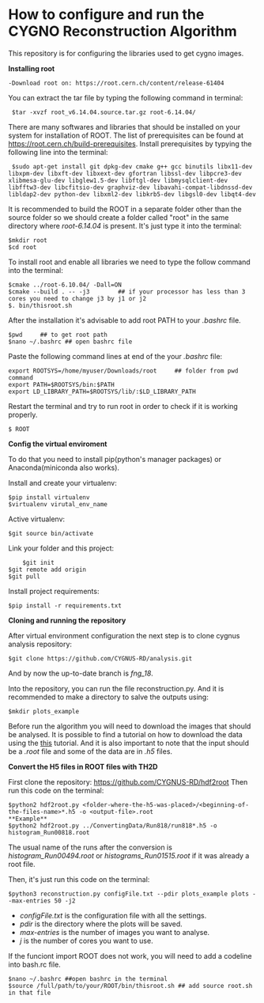 # How to configure and run the CYGNO Reconstruction Algorithm

This repository is for configuring the libraries used to get cygno images.


**Installing root**

    -Download root on: https://root.cern.ch/content/release-61404

You can extract the tar file by typing the following command in terminal:
      
     $tar -xvzf root_v6.14.04.source.tar.gz root-6.14.04/
     
There are many softwares and libraries that should be installed on your system for installation of ROOT. The list of prerequisites can be found at https://root.cern.ch/build-prerequisites. Install prerequisites by typying the following line into the terminal:

     $sudo apt-get install git dpkg-dev cmake g++ gcc binutils libx11-dev libxpm-dev libxft-dev libxext-dev gfortran libssl-dev libpcre3-dev xlibmesa-glu-dev libglew1.5-dev libftgl-dev libmysqlclient-dev libfftw3-dev libcfitsio-dev graphviz-dev libavahi-compat-libdnssd-dev libldap2-dev python-dev libxml2-dev libkrb5-dev libgsl0-dev libqt4-dev

It is recommended to build the ROOT in a separate folder other than the source folder so we should create a folder called "root" in the same directory where *root-6.14.04* is present. It's just type it into the terminal:

    $mkdir root
    $cd root

To install root and enable all libraries we need to type the follow command into the terminal:

    $cmake ../root-6.10.04/ -Dall=ON
    $cmake --build . -- -j3        ## if your processor has less than 3 cores you need to change j3 by j1 or j2
    $. bin/thisroot.sh
    
After the installation it's advisable to add root PATH to your *.bashrc* file.

    $pwd     ## to get root path
    $nano ~/.bashrc ## open bashrc file
    
Paste the following command lines at end of the your *.bashrc* file:
  
    export ROOTSYS=/home/myuser/Downloads/root     ## folder from pwd command
    export PATH=$ROOTSYS/bin:$PATH
    export LD_LIBRARY_PATH=$ROOTSYS/lib/:$LD_LIBRARY_PATH
  
Restart the terminal and try to run root in order to check if it is working properly.
	
	$ ROOT


**Config the virtual enviroment**

To do that you need to install pip(python's manager packages) or Anaconda(miniconda also works).

Install and create your virtualenv:

    $pip install virtualenv
    $virtualenv virutal_env_name
    
Active virtualenv:
    
    $git source bin/activate

Link your folder and this project:
    
    	$git init
	$git remote add origin 
	$git pull
    
Install project requirements:
    
    $pip install -r requirements.txt
    
**Cloning and running the repository**

After virtual environment configuration the next step is to clone cygnus analysis repository:

	$git clone https://github.com/CYGNUS-RD/analysis.git

And by now the up-to-date branch is *fng_18*.

Into the repository, you can run the file reconstruction.py. And it is recommended to make a directory to salve the outputs using:
	
	$mkdir plots_example
	
Before run the algorithm you will need to download the images that should be analysed. It is possible to find a tutorial on how to download the data using the [this]() tutorial. And it is also important to note that the input should be a *.root* file and some of the data are in *.h5* files.

**Convert the H5 files in ROOT files with TH2D**

First clone the repository: https://github.com/CYGNUS-RD/hdf2root
Then run this code on the terminal:

	$python2 hdf2root.py <folder-where-the-h5-was-placed>/<beginning-of-the-files-name>*.h5 -o <output-file>.root
	**Example**
	$python2 hdf2root.py ../ConvertingData/Run818/run818*.h5 -o histogram_Run00818.root

The usual name of the runs after the conversion is *histogram_Run00494.root*
or *histograms_Run01515.root* if it was already a root file.

Then, it's just run this code on the terminal:	
	
	$python3 reconstruction.py configFile.txt --pdir plots_example plots --max-entries 50 -j2

- *configFile.txt* is the configuration file with all the settings.
- *pdir* is the directory where the plots will be saved.
- *max-entries* is the number of images you want to analyse.
- *j* is the number of cores you want to use.

If the funciont import ROOT does not work, you will need to add a codeline into bash.rc file.

	$nano ~/.bashrc ##open bashrc in the terminal
	$source /full/path/to/your/ROOT/bin/thisroot.sh ## add source root.sh in that file
	
